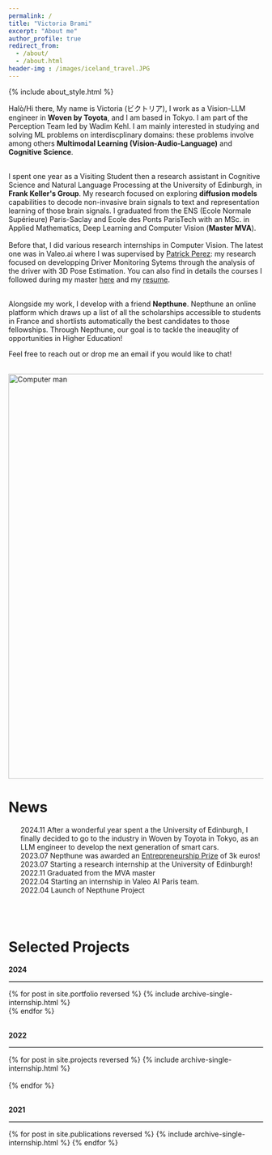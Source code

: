 ```yaml
---
permalink: /
title: "Victoria Brami"
excerpt: "About me"
author_profile: true
redirect_from: 
  - /about/
  - /about.html
header-img : /images/iceland_travel.JPG
--- 
```


{% include about_style.html %}


<div class="justified-text">
<p>Halò/Hi there, 
My name is Victoria (ビクトリア), I work as a Vision-LLM engineer in <b>Woven by Toyota</b>, and I am based in Tokyo. I am part of the Perception Team led by Wadim Kehl. I am mainly interested in studying and solving ML problems on interdiscplinary domains: these problems involve among others <b>Multimodal Learning (Vision-Audio-Language)</b> and <b>Cognitive Science</b>.<br><br>

I spent one year as a Visiting Student then a research assistant in Cognitive Science and Natural Language Processing at the University of Edinburgh, in <b><a href="https://homepages.inf.ed.ac.uk/keller/" style="text-decoration:none;">Frank Keller's Group</a></b>. My research focused on exploring <b>diffusion models</b> capabilities to decode non-invasive brain signals to text and representation learning of those brain signals.
I graduated from the ENS (Ecole Normale Supérieure) Paris-Saclay and Ecole des Ponts ParisTech with an MSc. in Applied Mathematics, Deep Learning and Computer Vision (<b>Master MVA</b>).<br><br>
Before that, I did various research internships in Computer Vision. The latest one was in Valeo.ai where I was supervised by <a href="http://ptrckprz.github.io">Patrick Perez</a>: my research focused on developping Driver Monitoring Sytems through the analysis of the driver with 3D Pose Estimation.
You can also find in details the courses I followed during my master <a href="https://victoria-brami.github.io/courses/">here</a> and my <a href="https://victoria-brami.github.io/cv/">resume</a>.<br><br>

Alongside my work, I develop with a friend <b><a href="#" style="text-decoration:none;">Nepthune</a></b>. Nepthune an online platform which draws up a list of all the scholarships accessible to students in France and shortlists automatically the best candidates to those fellowships. Through Nepthune, our goal is to tackle the ineauqlity of opportunities in Higher Education!
</p>


Feel free to reach out or drop me an email if you would like to chat!<br><br>

<img src="{{base_path}}/files/gym_video.gif" alt="Computer man" style="margint-left:auto;margin-right:;auto;align:center;width:800px;">


<h1>News</h1>
<ul style="list-style-type:none;">
    <li><span class="badge secondary">2024.11</span> After a wonderful year spent a the University of Edinburgh, I finally decided to go to the industry in Woven by Toyota in Tokyo, as an LLM engineer to develop the next generation of smart cars. </li>
    <li><span class="badge primary">2023.07</span> Nepthune was awarded an <a href="https://www.fondationdesponts.fr/prix-dencouragement-a-lentrepreneuriat-2023/">Entrepreneurship Prize</a> of 3k euros!</li>
    <li><span class="badge secondary">2023.07</span> Starting a research internship at the University of Edinburgh!</li>
    <li><span class="badge">2022.11</span> Graduated from the MVA master</li>
    <li><span class="badge secondary">2022.04</span> Starting an internship in Valeo AI Paris team.</li>
    <li><span class="badge primary">2022.04</span> Launch of Nepthune Project </li>
</ul><br><br>

<h1>Selected Projects</h1>
<date_title><b>2024</b></date_title>
<hr style="border:1px solid #d3d3d3;text-align:left;margin-left:0">
{% for post in site.portfolio reversed %}
  {% include archive-single-internship.html %}<br>
{% endfor %}
<p align=justify></p>
<br>
<date_title><b>2022</b></date_title>
<hr style="border:1px solid #d3d3d3;text-align:left;margin-left:0">
{% for post in site.projects reversed %}
  {% include archive-single-internship.html %}<br><br>
{% endfor %}
<p align=justify></p>
<br>
<date_title><b>2021</b></date_title>
<hr style="border:1px solid #d3d3d3;text-align:left;margin-left:0">
{% for post in site.publications reversed %}
  {% include archive-single-internship.html %}
{% endfor %}

</div>

